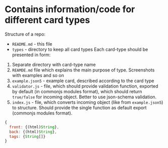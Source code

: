 <!-- @format -->

# Contains information/code for different card types

Structure of a repo:

- `README.md` - this file
- `types` - directory to keep all card types
  Each card-type should be presented in form:

1. Separate directory with card-type name
1. `REAMDE.md` file which explains the main purpose of type. Screenshots with examples and so on
1. `example.json5` - example card, described according to the card type
1. `validator.js` - file, which should provide validation function, exported by default (in commonjs modules format), which should return `true/false` for incoming object. Better to use json-schema validation.
1. `index.js` - file, which converts incoming object (like from `example.json5`) to structure. Should provide the single function as default export (commonjs modules format).

```js
{
  front: {(html)String},
  back: {(html)String},
  tags: {String[]}
}
```

